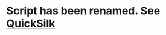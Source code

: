 # Script has been renamed. See [QuickSilk](https://github.com/Altium-Designer-addons/scripts-libraries/tree/master/Scripts%20-%20PCB/QuickSilk)
